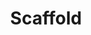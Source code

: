 ---
title: "Scaffold"
description: "Class aptent taciti sociosqu ad litora torquent per conubia nostra, per inceptos hymenaeos. Phasellus viverra nulla ut metus varius laoreet. Praesent nec nisl a purus blandit viverra. Aliquam eu nunc."
link: "https://github.com/codin/scaffold"
---